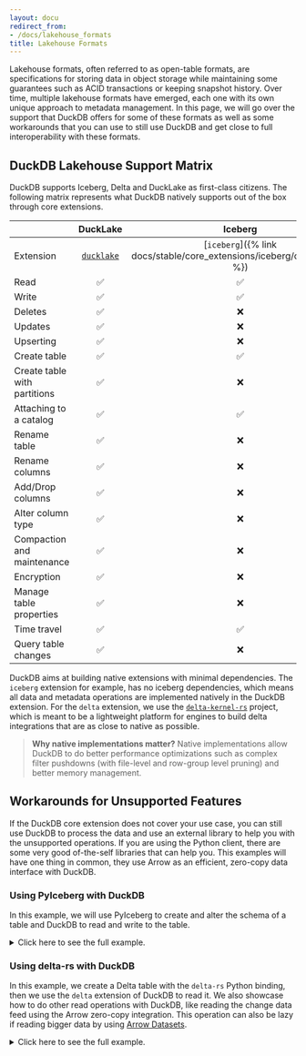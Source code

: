 ```yaml
---
layout: docu
redirect_from:
- /docs/lakehouse_formats
title: Lakehouse Formats
---
```


Lakehouse formats, often referred to as open-table formats, are specifications for storing data in object storage while maintaining some guarantees such as ACID transactions or keeping snapshot history. Over time, multiple lakehouse formats have emerged, each one with its own unique approach to metadata management. In this page, we will go over the support that DuckDB offers for some of these formats as well as some workarounds that you can use to still use DuckDB and get close to full interoperability with these formats.

## DuckDB Lakehouse Support Matrix

DuckDB supports Iceberg, Delta and DuckLake as first-class citizens. The following matrix represents what DuckDB natively supports out of the box through core extensions.

|                              | DuckLake                                                               | Iceberg                                                                  | Delta                                                       |
|------------------------------|:----------------------------------------------------------------------:|:------------------------------------------------------------------------:|:-----------------------------------------------------------:|
| Extension                    | [`ducklake`](https://ducklake.select/docs/stable/duckdb/introduction)  | [`iceberg`]({% link docs/stable/core_extensions/iceberg/overview.md %})  | [`delta`]({% link docs/stable/core_extensions/delta.md %})  |
| Read                         | ✅                                                                     | ✅                                                                       | ✅                                                          |
| Write                        | ✅                                                                     | ✅                                                                       | ❌                                                          |
| Deletes                      | ✅                                                                     | ❌                                                                       | ❌                                                          |
| Updates                      | ✅                                                                     | ❌                                                                       | ❌                                                          |
| Upserting                    | ✅                                                                     | ❌                                                                       | ❌                                                          |
| Create table                 | ✅                                                                     | ✅                                                                       | ❌                                                          |
| Create table with partitions | ✅                                                                     | ❌                                                                       | ❌                                                          |
| Attaching to a catalog       | ✅                                                                     | ✅                                                                       | ✅ (`uc_catalog` extension)                                 |
| Rename table                 | ✅                                                                     | ❌                                                                       | ❌                                                          |
| Rename columns               | ✅                                                                     | ❌                                                                       | ❌                                                          |
| Add/Drop columns             | ✅                                                                     | ❌                                                                       | ❌                                                          |
| Alter column type            | ✅                                                                     | ❌                                                                       | ❌                                                          |
| Compaction and maintenance   | ✅                                                                     | ❌                                                                       | ❌                                                          |
| Encryption                   | ✅                                                                     | ❌                                                                       | ❌                                                          |
| Manage table properties      | ✅                                                                     | ❌                                                                       | ❌                                                          |
| Time travel                  | ✅                                                                     | ✅                                                                       | ❌                                                          |
| Query table changes          | ✅                                                                     | ❌                                                                       | ❌                                                          |

DuckDB aims at building native extensions with minimal dependencies. The `iceberg` extension for example, has no iceberg dependencies, which means all data and metadata operations are implemented natively in the DuckDB extension. For the `delta` extension, we use the [`delta-kernel-rs`](https://github.com/delta-io/delta-kernel-rs) project, which is meant to be a lightweight platform for engines to build delta integrations that are as close to native as possible.

> **Why native implementations matter?** Native implementations allow DuckDB to do better performance optimizations such as complex filter pushdowns (with file-level and row-group level pruning) and better memory management.

## Workarounds for Unsupported Features

If the DuckDB core extension does not cover your use case, you can still use DuckDB to process the data and use an external library to help you with the unsupported operations. If you are using the Python client, there are some very good of-the-self libraries that can help you. This examples will have one thing in common, they use Arrow as an efficient, zero-copy data interface with DuckDB.

### Using PyIceberg with DuckDB

In this example, we will use PyIceberg to create and alter the schema of a table and DuckDB to read and write to the table.

<!-- markdownlint-disable MD040 MD046 -->

<details markdown='1'>
<summary markdown='span'>
Click here to see the full example.
</summary>

```python
from pyiceberg.catalog import load_catalog
from pyiceberg.schema import Schema
from pyiceberg.types import (
    TimestampType,
    FloatType,
    DoubleType,
    StringType,
    NestedField,
)
import duckdb

# Create a table with PyIceberg
catalog = load_catalog(
    "docs",
    **{
        "uri": "http://127.0.0.1:8181",
        "s3.endpoint": "http://127.0.0.1:9000",
        "py-io-impl": "pyiceberg.io.pyarrow.PyArrowFileIO",
        "s3.access-key-id": "admin",
        "s3.secret-access-key": "password",
    }
)
schema = Schema(
    NestedField(field_id=1, name="datetime", field_type=TimestampType(), required=True),
    NestedField(field_id=2, name="symbol", field_type=StringType(), required=True),
    NestedField(field_id=3, name="bid", field_type=FloatType(), required=False),
    NestedField(field_id=4, name="ask", field_type=DoubleType(), required=False)
)
catalog.create_table(
    identifier="default.bids",
    schema=schema,
    partition_spec=partition_spec,
)

# Write and read the table with DuckDB
with duckdb.connect() as conn:
    conn.execute("""
        CREATE SECRET (
            TYPE S3,
            KEY_ID 'admin',
            SECRET 'password',
            ENDPOINT '127.0.0.1:9000',
            URL_STYLE 'path',
            USE_SSL false
        );
        ATTACH '' AS my_datalake (
            TYPE ICEBERG,
            CLIENT_ID 'admin',
            CLIENT_SECRET 'password',
            ENDPOINT 'http://127.0.0.1:8181'
        );
    """)
    conn.execute("""
        INSERT INTO my_datalake.default.bids VALUES ('2024-01-01 10:00:00', 'AAPL', 150.0, 150.5);
    """)
    conn.sql("SELECT * FROM my_datalake.default.bids;").show()

# Alter schema with PyIceberg
table = catalog.load_table("default.bids")
with table.update_schema() as update:
    update.add_column("retries", IntegerType(), "Number of retries to place the bid")
```
</details>

<!-- markdownlint-enable MD040 MD046 -->

### Using delta-rs with DuckDB

In this example, we create a Delta table with the `delta-rs` Python binding, then we use the `delta` extension of DuckDB to read it. We also showcase how to do other read operations with DuckDB, like reading the change data feed using the Arrow zero-copy integration. This operation can also be lazy if reading bigger data by using [Arrow Datasets](https://delta-io.github.io/delta-rs/integrations/delta-lake-arrow/).

<!-- markdownlint-disable MD040 MD046 -->

<details markdown='1'>
<summary markdown='span'>
Click here to see the full example.
</summary>

```python
import deltalake as dl
import pyarrow as pa

# Create a delta table and read it with DuckDB Delta extension
dl.write_deltalake(
    "tmp/some_table", 
    pa.table({
        "id": [1, 2, 3],
        "value": ["a", "b", "c"]
    })
)
with duckdb.connect() as conn:
    conn.execute("""
        INSTALL delta;
        LOAD delta;
    """)
    conn.sql("""
        SELECT * FROM delta_scan('tmp/some_table')
    """).show()

# Append some data and read the data change feed using the PyArrow integration
dl.write_deltalake(
    "tmp/some_table", 
    pa.table({
        "id": [4, 5],
        "value": ["d", "e"]
    }),
    mode="append"
)
table = dl.DeltaTable("tmp/some_table").load_cdf(starting_version=1, ending_version=2)
with duckdb.connect() as conn:
    conn.register("t", table)
    conn.sql("SELECT * FROM t").show()
```
</details>

<!-- markdownlint-enable MD040 MD046 -->
